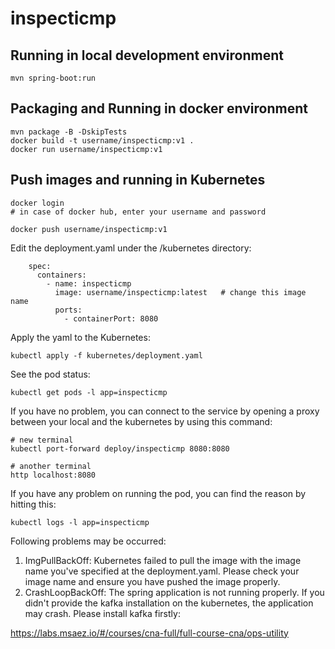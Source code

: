 # inspecticmp

## Running in local development environment

```
mvn spring-boot:run
```

## Packaging and Running in docker environment

```
mvn package -B -DskipTests
docker build -t username/inspecticmp:v1 .
docker run username/inspecticmp:v1
```

## Push images and running in Kubernetes

```
docker login 
# in case of docker hub, enter your username and password

docker push username/inspecticmp:v1
```

Edit the deployment.yaml under the /kubernetes directory:
```
    spec:
      containers:
        - name: inspecticmp
          image: username/inspecticmp:latest   # change this image name
          ports:
            - containerPort: 8080

```

Apply the yaml to the Kubernetes:
```
kubectl apply -f kubernetes/deployment.yaml
```

See the pod status:
```
kubectl get pods -l app=inspecticmp
```

If you have no problem, you can connect to the service by opening a proxy between your local and the kubernetes by using this command:
```
# new terminal
kubectl port-forward deploy/inspecticmp 8080:8080

# another terminal
http localhost:8080
```

If you have any problem on running the pod, you can find the reason by hitting this:
```
kubectl logs -l app=inspecticmp
```

Following problems may be occurred:

1. ImgPullBackOff:  Kubernetes failed to pull the image with the image name you've specified at the deployment.yaml. Please check your image name and ensure you have pushed the image properly.
1. CrashLoopBackOff: The spring application is not running properly. If you didn't provide the kafka installation on the kubernetes, the application may crash. Please install kafka firstly:

https://labs.msaez.io/#/courses/cna-full/full-course-cna/ops-utility

